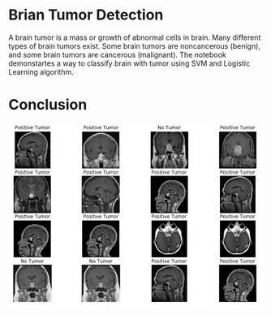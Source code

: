 
# Brian Tumor Detection


A brain tumor is a mass or growth of abnormal cells in brain. Many different types of brain tumors exist. Some brain tumors are noncancerous (benign), and some brain tumors are cancerous (malignant). The notebook demonstartes a way to classify brain with tumor using SVM and Logistic Learning algorithm.


# Conclusion 
![Alt text](https://github.com/kotianprakash/Brian-Tumor-Detection/blob/main/Brain-Tumor%20%202022-10-20%20173556.jpg)
